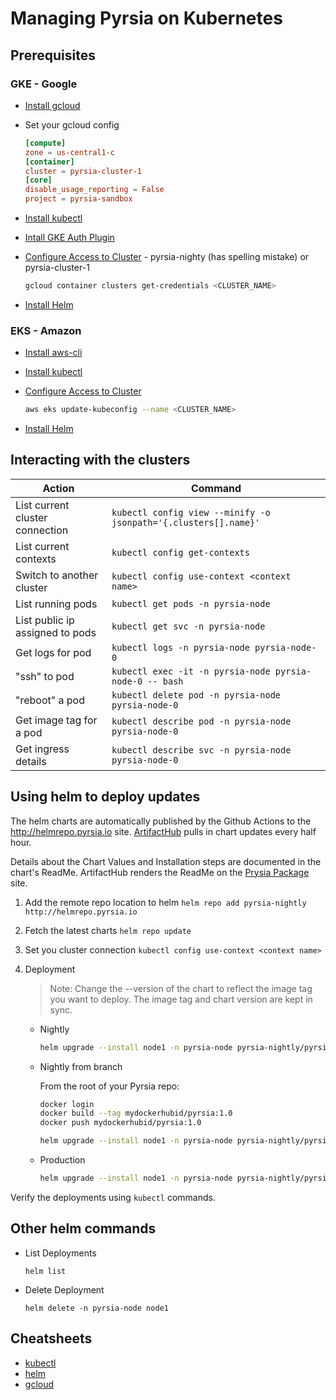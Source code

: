 # Managing Pyrsia on Kubernetes

## Prerequisites

### GKE - Google

- [Install gcloud](https://cloud.google.com/sdk/docs/install-sdk)
- Set your gcloud config

    ```toml
    [compute]
    zone = us-central1-c
    [container]
    cluster = pyrsia-cluster-1
    [core]
    disable_usage_reporting = False
    project = pyrsia-sandbox
    ```

- [Install kubectl](https://cloud.google.com/kubernetes-engine/docs/how-to/cluster-access-for-kubectl#install_kubectl)
- [Intall GKE Auth Plugin](https://cloud.google.com/kubernetes-engine/docs/how-to/cluster-access-for-kubectl#install_plugin)
- [Configure Access to Cluster](https://cloud.google.com/sdk/gcloud/reference/container/clusters/get-credentials) - pyrsia-nighty (has spelling mistake) or pyrsia-cluster-1

    ```bash
    gcloud container clusters get-credentials <CLUSTER_NAME>
    ```

- [Install Helm](https://helm.sh/docs/intro/install/)

### EKS - Amazon

- [Install aws-cli](https://docs.aws.amazon.com/cli/latest/userguide/getting-started-install.html#getting-started-install-instructions)
- [Install kubectl](https://kubernetes.io/docs/tasks/tools/)
- [Configure Access to Cluster](https://docs.aws.amazon.com/cli/latest/reference/eks/update-kubeconfig.html)

    ```bash
    aws eks update-kubeconfig --name <CLUSTER_NAME>
    ```

- [Install Helm](https://helm.sh/docs/intro/install/)

## Interacting with the clusters

| Action | Command |
| ----   | ------- |
| List current cluster connection |`kubectl config view --minify -o jsonpath='{.clusters[].name}'` |
| List current contexts | `kubectl config get-contexts` |
| Switch to another cluster | `kubectl config use-context <context name>` |
| List running pods | `kubectl get pods -n pyrsia-node` |
| List public ip assigned to pods | `kubectl get svc -n pyrsia-node` |
| Get logs for pod | `kubectl logs -n pyrsia-node pyrsia-node-0` |
| "ssh" to pod | `kubectl exec -it -n pyrsia-node pyrsia-node-0 -- bash` |
| "reboot" a pod | `kubectl delete pod -n pyrsia-node pyrsia-node-0` |
| Get image tag for a pod | `kubectl describe pod -n pyrsia-node pyrsia-node-0` |
| Get ingress details | `kubectl describe svc -n pyrsia-node pyrsia-node-0` |

## Using helm to deploy updates

The helm charts are automatically published by the Github Actions to the <http://helmrepo.pyrsia.io> site. [ArtifactHub](https://artifacthub.io) pulls in chart updates every half hour.

Details about the Chart Values and Installation steps are documented in the chart's ReadMe.  ArtifactHub renders the ReadMe on the [Prysia Package](https://artifacthub.io/packages/helm/pyrsia-nightly/pyrsia-node) site.

1. Add the remote repo location to helm
`helm repo add pyrsia-nightly http://helmrepo.pyrsia.io`
2. Fetch the latest charts
`helm repo update`
3. Set you cluster connection
`kubectl config use-context <context name>`
4. Deployment

    > Note: Change the --version of the chart to reflect the image tag you want to deploy.  The image tag and chart version are kept in sync.

    - Nightly

        ```bash
        helm upgrade --install node1 -n pyrsia-node pyrsia-nightly/pyrsia-node --set "k8s_provider=gke" --set "p2pkeys.kms_key_id=projects/pyrsia-sandbox/locations/global/keyRings/pyrsia-keyring/cryptoKeys/pyrsia-p2p-key" --set "dnsname=nightly.pyrsia.link" --set "bootdns=nightly.pyrsia.link"  --set "replicaCount=1" --set "buildnode=http://35.193.148.20:8080" --version "0.2.1-2562"
        ```

    - Nightly from branch

        From the root of your Pyrsia repo:

        ```bash
        docker login
        docker build --tag mydockerhubid/pyrsia:1.0
        docker push mydockerhubid/pyrsia:1.0

        helm upgrade --install node1 -n pyrsia-node pyrsia-nightly/pyrsia-node --set "k8s_provider=gke" --set "p2pkeys.kms_key_id=projects/pyrsia-sandbox/locations/global/keyRings/pyrsia-keyring/cryptoKeys/pyrsia-p2p-key" --set "dnsname=nightly.pyrsia.link" --set "bootdns=nightly.pyrsia.link"  --set "replicaCount=1" --set "buildnode=http://35.193.148.20:8080" --set image.repository=mydockerhubid --set image.tag=1.0 --version "0.2.1-2562"
        ```

    - Production

        ```bash
        helm upgrade --install node1 -n pyrsia-node pyrsia-nightly/pyrsia-node --set "k8s_provider=gke" --set "p2pkeys.kms_key_id=projects/pyrsia-sandbox/locations/global/keyRings/pyrsia-keyring/cryptoKeys/pyrsia-p2p-key"   --set "replicaCount=1"  --set "buildnode=http://34.134.11.239:8080" --version "0.2.1-2562"
        ```

Verify the deployments using `kubectl` commands.

## Other helm commands

- List Deployments

    `helm list`

- Delete Deployment

    `helm delete -n pyrsia-node node1`

## Cheatsheets

- [kubectl](https://kubernetes.io/docs/reference/kubectl/cheatsheet/#viewing-finding-resources)
- [helm](https://phoenixnap.com/kb/helm-commands-cheat-sheet)
- [gcloud](https://cloud.google.com/sdk/docs/cheatsheet)
